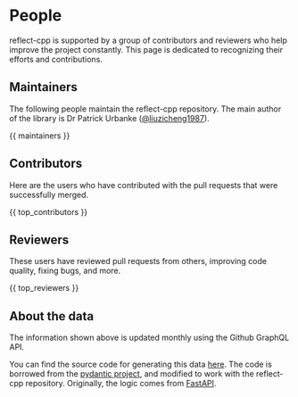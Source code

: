 # People

reflect-cpp is supported by a group of contributors and reviewers who help improve the project constantly. This page is dedicated to recognizing their efforts and contributions.

## Maintainers

The following people maintain the reflect-cpp repository. The main author of the library is Dr Patrick Urbanke ([@liuzicheng1987](https://github.com/liuzicheng1987)).

{{ maintainers }}

## Contributors

Here are the users who have contributed with the pull requests that were successfully merged.

{{ top_contributors }}

## Reviewers

These users have reviewed pull requests from others, improving code quality, fixing bugs, and more.

{{ top_reviewers }}

## About the data

The information shown above is updated monthly using the Github GraphQL API.

You can find the source code for generating this data [here](https://github.com/getml/reflect-cpp/tree/main/.github/actions/people/people.py). The code is borrowed from the [pydantic project](https://github.com/pydantic/pydantic/blob/main/.github/actions/people/people.py), and modified to work with the reflect-cpp repository. Originally, the logic comes from [FastAPI](https://github.com/tiangolo/fastapi/blob/master/.github/actions/people/app/main.py).

